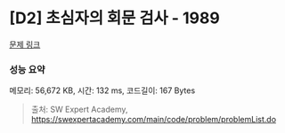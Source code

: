 # [D2] 초심자의 회문 검사 - 1989 

[문제 링크](https://swexpertacademy.com/main/code/problem/problemDetail.do?contestProbId=AV5PyTLqAf4DFAUq) 

### 성능 요약

메모리: 56,672 KB, 시간: 132 ms, 코드길이: 167 Bytes



> 출처: SW Expert Academy, https://swexpertacademy.com/main/code/problem/problemList.do